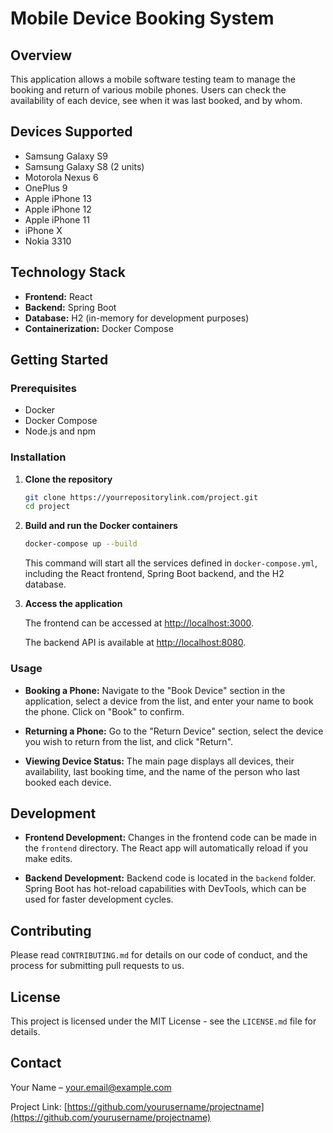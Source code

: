 
# Mobile Device Booking System

## Overview
This application allows a mobile software testing team to manage the booking and return of various mobile phones. Users can check the availability of each device, see when it was last booked, and by whom.

## Devices Supported
- Samsung Galaxy S9
- Samsung Galaxy S8 (2 units)
- Motorola Nexus 6
- OnePlus 9
- Apple iPhone 13
- Apple iPhone 12
- Apple iPhone 11
- iPhone X
- Nokia 3310

## Technology Stack
- **Frontend:** React
- **Backend:** Spring Boot
- **Database:** H2 (in-memory for development purposes)
- **Containerization:** Docker Compose

## Getting Started

### Prerequisites
- Docker
- Docker Compose
- Node.js and npm

### Installation

1. **Clone the repository**
   ```sh
   git clone https://yourrepositorylink.com/project.git
   cd project
   ```

2. **Build and run the Docker containers**
   ```sh
   docker-compose up --build
   ```

   This command will start all the services defined in `docker-compose.yml`, including the React frontend, Spring Boot backend, and the H2 database.

3. **Access the application**

   The frontend can be accessed at [http://localhost:3000](http://localhost:3000).

   The backend API is available at [http://localhost:8080](http://localhost:8080).

### Usage

- **Booking a Phone:**
  Navigate to the "Book Device" section in the application, select a device from the list, and enter your name to book the phone. Click on "Book" to confirm.

- **Returning a Phone:**
  Go to the "Return Device" section, select the device you wish to return from the list, and click "Return".

- **Viewing Device Status:**
  The main page displays all devices, their availability, last booking time, and the name of the person who last booked each device.

## Development

- **Frontend Development:**
  Changes in the frontend code can be made in the `frontend` directory. The React app will automatically reload if you make edits.

- **Backend Development:**
  Backend code is located in the `backend` folder. Spring Boot has hot-reload capabilities with DevTools, which can be used for faster development cycles.

## Contributing

Please read `CONTRIBUTING.md` for details on our code of conduct, and the process for submitting pull requests to us.

## License

This project is licensed under the MIT License - see the `LICENSE.md` file for details.

## Contact

Your Name – your.email@example.com

Project Link: [https://github.com/yourusername/projectname](https://github.com/yourusername/projectname)
